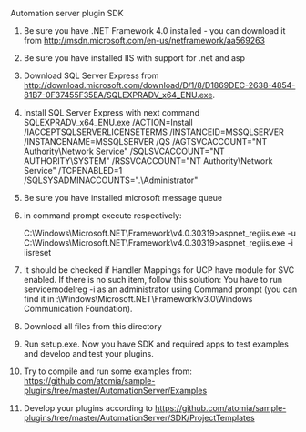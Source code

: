 ﻿Automation server plugin SDK

1. Be sure you have .NET Framework 4.0 installed - you can download it from http://msdn.microsoft.com/en-us/netframework/aa569263

2. Be sure you have installed IIS with support for .net and asp

3. Download SQL Server Express from http://download.microsoft.com/download/D/1/8/D1869DEC-2638-4854-81B7-0F37455F35EA/SQLEXPRADV_x64_ENU.exe.

4. Install SQL Server Express with next command
	SQLEXPRADV_x64_ENU.exe /ACTION=Install /IACCEPTSQLSERVERLICENSETERMS /INSTANCEID=MSSQLSERVER /INSTANCENAME=MSSQLSERVER /QS /AGTSVCACCOUNT="NT Authority\Network Service" /SQLSVCACCOUNT="NT AUTHORITY\SYSTEM" /RSSVCACCOUNT="NT Authority\Network Service" /TCPENABLED=1 /SQLSYSADMINACCOUNTS=".\Administrator"

5. Be sure you have installed microsoft message queue
	
6. in command prompt execute respectively:

	C:\Windows\Microsoft.NET\Framework\v4.0.30319>aspnet_regiis.exe -u
	C:\Windows\Microsoft.NET\Framework\v4.0.30319>aspnet_regiis.exe -i	
	iisreset

7. It should be checked if Handler Mappings for UCP have module for SVC enabled.
	If there is no such item, follow this solution:
	You have to run servicemodelreg -i as an administrator using Command prompt (you can find it in <WINDOWSDRIVE>:\Windows\Microsoft.NET\Framework\v3.0\Windows Communication Foundation).
	
8. Download all files from this directory

9. Run setup.exe. Now you have SDK and required apps to test examples and develop and test your plugins.

10. Try to compile and run some examples from: https://github.com/atomia/sample-plugins/tree/master/AutomationServer/Examples

11. Develop your plugins according to https://github.com/atomia/sample-plugins/tree/master/AutomationServer/SDK/ProjectTemplates